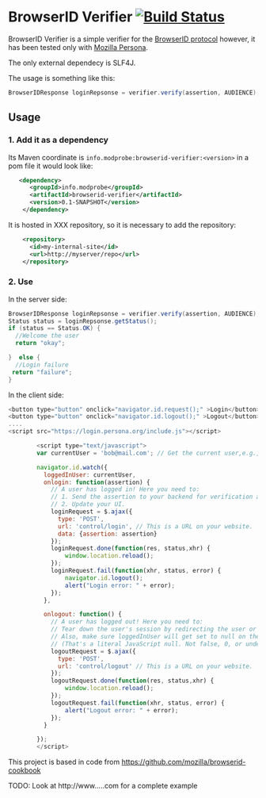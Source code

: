# BrowserID Verifier [![Build Status](https://travis-ci.org/user454322/browserid-verifier.png?branch=master)](https://travis-ci.org/user454322/browserid-verifier)



BrowserID Verifier is a simple verifier for the [BrowserID protocol](https://github.com/mozilla/id-specs/blob/prod/browserid/index.md) however, it has been tested only with [Mozilla Persona](https://login.persona.org/about).

The only external dependecy is SLF4J.


The usage is something like this:
```java
BrowserIDResponse loginRepsonse = verifier.verify(assertion, AUDIENCE);
```

## Usage
### 1. Add it as a dependency
 Its Maven coordinate is `info.modprobe:browserid-verifier:<version>` in a pom file it would look like:
```xml
   <dependency>
      <groupId>info.modprobe</groupId>
      <artifactId>browserid-verifier</artifactId>
      <version>0.1-SNAPSHOT</version>
    </dependency>
```

It is hosted in XXX repository, so it is necessary to add the repository:
```xml
    <repository>
      <id>my-internal-site</id>
      <url>http://myserver/repo</url>
    </repository>
```

### 2. Use
In the server side:
```java
BrowserIDResponse loginRepsonse = verifier.verify(assertion, AUDIENCE);
Status status = loginRepsonse.getStatus();
if (status == Status.OK) {
  //Welcome the user
  return "okay";

}  else {
  //Login failure
 return "failure";
}
```

In the client side:
```javascript
<button type="button" onclick="navigator.id.request();" >Login</button>
<button type="button" onclick="navigator.id.logout();" >Logout</button>
....
<script src="https://login.persona.org/include.js"></script>

        <script type="text/javascript">
        var currentUser = 'bob@mail.com'; // Get the current user,e.g., '#{user.email}';

        navigator.id.watch({
          loggedInUser: currentUser,
          onlogin: function(assertion) {
            // A user has logged in! Here you need to:
            // 1. Send the assertion to your backend for verification and to create a session.
            // 2. Update your UI.
            loginRequest = $.ajax({
              type: 'POST',
              url: 'control/login', // This is a URL on your website.
              data: {assertion: assertion}
            });
            loginRequest.done(function(res, status,xhr) {
                window.location.reload();
            });
            loginRequest.fail(function(xhr, status, error) {
                navigator.id.logout();
                alert("Login error: " + error);
            });
          },

          onlogout: function() {
            // A user has logged out! Here you need to:
            // Tear down the user's session by redirecting the user or making a call to your backend.
            // Also, make sure loggedInUser will get set to null on the next page load.
            // (That's a literal JavaScript null. Not false, 0, or undefined. null.)
            logoutRequest = $.ajax({
              type: 'POST',
              url: 'control/logout' // This is a URL on your website.
            });
            logoutRequest.done(function(res, status,xhr) {
                window.location.reload();
            });
            logoutRequest.fail(function(xhr, status, error) {
                alert("Logout error: " + error);
            });
          }

        });
        </script>
```


This project is based in code from https://github.com/mozilla/browserid-cookbook





TODO: Look at http://www.....com for a complete example
